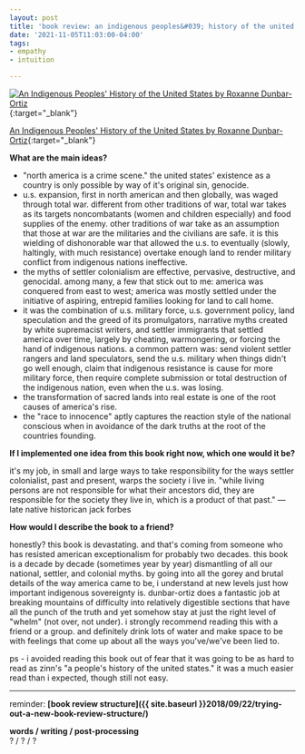 ```yaml
---
layout: post
title: 'book review: an indigenous peoples&#039; history of the united states by roxanne dunbar-ortiz'
date: '2021-11-05T11:03:00-04:00'
tags:
- empathy
- intuition

--- 
```



[![An Indigenous Peoples' History of the United States by Roxanne Dunbar-Ortiz](https://i.gr-assets.com/images/S/compressed.photo.goodreads.com/books/1395003842l/20588662.jpg)](https://www.goodreads.com/book/show/20588662-an-indigenous-peoples-history-of-the-united-states){:target="_blank"}

[An Indigenous Peoples' History of the United States by Roxanne Dunbar-Ortiz](https://www.goodreads.com/book/show/20588662-an-indigenous-peoples-history-of-the-united-states){:target="_blank"}

<b>What are the main ideas?</b> 

* "north america is a crime scene." the united states' existence as a country is only possible by way of it's original sin, genocide. 
* u.s. expansion, first in north american and then globally, was waged through total war. different from other traditions of war, total war takes as its targets noncombatants (women and children especially) and food supplies of the enemy. other traditions of war take as an assumption that those at war are the militaries and the civilians are safe. it is this wielding of dishonorable war that allowed the u.s. to eventually (slowly, haltingly, with much resistance) overtake enough land to render military conflict from indigenous nations ineffective. 
* the myths of settler colonialism are effective, pervasive, destructive, and genocidal. among many, a few that stick out to me: america was conquered from east to west; america was mostly settled under the initiative of aspiring, entrepid families looking for land to call home. 
* it was the combination of u.s. military force, u.s. government policy, land speculation and the greed of its promulgators, narrative myths created by white supremacist writers, and settler immigrants that settled america over time, largely by cheating, warmongering, or forcing the hand of indigenous nations. a common pattern was: send violent settler rangers and land speculators, send the u.s. military when things didn't go well enough, claim that indigenous resistance is cause for more military force, then require complete submission or total destruction of the indigenous nation, even when the u.s. was losing. 
* the transformation of sacred lands into real estate is one of the root causes of america's rise.
* the "race to innocence" aptly captures the reaction style of the national conscious when in avoidance of the dark truths at the root of the countries founding.

<b>If I implemented one idea from this book right now, which one would it be?</b>

it's my job, in small and large ways to take responsibility for the ways settler colonialist, past and present, warps the society i live in. "while living persons are not responsible for what their ancestors did, they are responsible for the society they live in, which is a product of that past." — late native historican jack forbes


<b>How would I describe the book to a friend?</b>

honestly? this book is devastating. and that's coming from someone who has resisted american exceptionalism for probably two decades. this book is a decade by decade (sometimes year by year) dismantling of all our national, settler, and colonial myths. by going into all the gorey and brutal details of the way america came to be, i understand at new levels just how important indigenous sovereignty is. dunbar-ortiz does a fantastic job at breaking mountains of difficulty into relatively digestible sections that have all the punch of the truth and yet somehow stay at just the right level of "whelm" (not over, not under). i strongly recommend reading this with a friend or a group. and definitely drink lots of water and make space to be with feelings that come up about all the ways you've/we've been lied to. 

ps - i avoided reading this book out of fear that it was going to be as hard to read as zinn's "a people's history of the united states." it was a much easier read than i expected, though still not easy. 

---

reminder: **[book review structure]({{ site.baseurl }}2018/09/22/trying-out-a-new-book-review-structure/)**


<!-- &#042; = asterisk -->
<!-- &#039; = single quote '-->

**words / writing / post-processing**  
? / ? / ?
